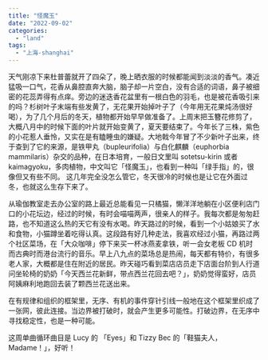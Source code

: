 ```yaml
---
title: "怪魔玉"
date: "2022-09-02"
categories: 
  - "land"
tags: 
  - "上海-shanghai"
---
```


天气刚凉下来杜普蕾就开了四朵了，晚上晒衣服的时候都能闻到淡淡的香气。凑近猛吸一口气，花香从鼻腔直奔大脑，脑子却一片空白，没有合适的词语，鼻子被细密的花蕊弄得有点痒。旁边的迷迭香花盆里有一根白色的羽毛，也是被花香吸引来的吗？杉树叶子末端有些发黄了，无花果开始掉叶子了（今年用无花果炖汤很好喝），为了几个月后的冬天，植物都开始早早做准备了。上周末把玉簪花修剪了，大概八月中的时候下面的叶片就开始变黄了，夏天要结束了。今年长了三株，紫色的小花惹人垂怜，又实在是有瞌睡虫的嫌疑。大地戟今年冒了不少新叶子出来，终于查到了它的来源，是铁甲丸（bupleurifolia）与白化麒麟（euphorbia mammilaris）杂交的品种，在日本培育，一般日文里叫 sotetsu-kirin 或者 kaimagyoku，多肉植物，中文叫它「怪魔玉」，也看到一种叫「绿手指」的，很像但又有些不同。 这几年完全没怎么管它，冬天很冷的时候也是让它在外面过冬，也就这么生存下来了。  
  
从瑜伽教室走去办公室的路上最近总能看见一只橘猫，懒洋洋地躺在小区便利店门口的小花坛边，经过的时候，有时会喵喵两声，很亲人的样子。我每次都是匆匆赶路，也不知道这么热的天它有没有水喝。昨天路过的时候，看到一个小姑娘买了水和食物，小猫蹲坐着吃得认真。这段路有好几种走法，我喜欢经过小猫，再路过两个社区菜场，在「大众咖啡」停下来买一杯冰燕麦拿铁，听一会女老板 CD 机时而古典时而港台流行的音乐。早上八九点的菜场总是热闹，每天都有特价，有很多老人家，大概都是住在附近的居民。昨天碰巧看到菜店店员走下店面台阶到人行道问坐轮椅的奶奶「今天西兰花新鲜，带点西兰花回去吧？」，奶奶觉得蛮好，店员阿姨麻利地跑回去装了颗西兰花送出来。  
  
在有规律和组织的框架里，无序、有机的事件穿针引线一般地在这个框架里织成了一张网，彼此连接。当边界被打破时，就会产生更多可能性。打破边界，在无序中寻找稳定性，也是一种可能。  
  
这周单曲循环曲目是 Lucy 的 「Eyes」和 Tizzy Bec 的「鞋猫夫人，Madame！」，好听！
